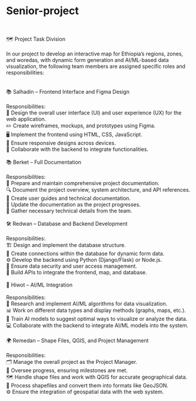 # Senior-project


<br>

🗺️ Project Task Division<br><br>
In our project to develop an interactive map for Ethiopia’s regions, zones, and woredas, with dynamic form generation and AI/ML-based data visualization, the following team members are assigned specific roles and responsibilities:<br><br>
<br>
📚 Salhadin – Frontend Interface and Figma Design<br><br>
Responsibilities:<br>
🎨 Design the overall user interface (UI) and user experience (UX) for the web application.<br>
✏️ Create wireframes, mockups, and prototypes using Figma.<br>
🖥️ Implement the frontend using HTML, CSS, JavaScript.<br>
📱 Ensure responsive designs across devices.<br>
🔗 Collaborate with the backend to integrate functionalities.<br><br>
📚 Berket – Full Documentation<br><br>
Responsibilities:<br>
📝 Prepare and maintain comprehensive project documentation.<br>
🔍 Document the project overview, system architecture, and API references.<br>
📖 Create user guides and technical documentation.<br>
📅 Update the documentation as the project progresses.<br>
🧩 Gather necessary technical details from the team.<br><br>
🛠️ Redwan – Database and Backend Development<br><br>
Responsibilities:<br>
🏗️ Design and implement the database structure.<br>
🔄 Create connections within the database for dynamic form data.<br>
⚙️ Develop the backend using Python (Django/Flask) or Node.js.<br>
🔑 Ensure data security and user access management.<br>
📡 Build APIs to integrate the frontend, map, and database.<br><br>
🤖 Hiwot – AI/ML Integration<br><br>
Responsibilities:<br>
🔬 Research and implement AI/ML algorithms for data visualization.<br>
📊 Work on different data types and display methods (graphs, maps, etc.).<br>
🧠 Train AI models to suggest optimal ways to visualize or analyze the data.<br>
💻 Collaborate with the backend to integrate AI/ML models into the system.<br><br>
🌍 Remedan – Shape Files, QGIS, and Project Management<br><br>
Responsibilities:<br>
🗂️ Manage the overall project as the Project Manager.<br>
📅 Oversee progress, ensuring milestones are met.<br>
🗺️ Handle shape files and work with QGIS for accurate geographical data.<br>
💾 Process shapefiles and convert them into formats like GeoJSON.<br>
⚙️ Ensure the integration of geospatial data with the web system.<br>



